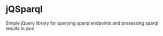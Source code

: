 jQSparql
========

Simple jQuery library for querying sparql endpoints and prosessing sparql results in json